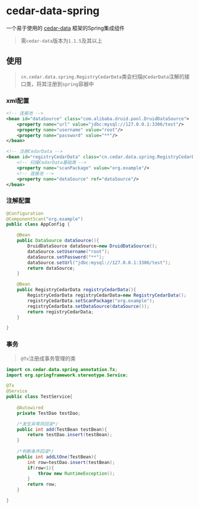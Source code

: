# cedar-data-spring
一个易于使用的 [cedar-data](https://github.com/cedar12/cedar-data.git) 框架的Spring集成组件

> 需`cedar-data`版本为`1.1.5`及其以上

## 使用

> `cn.cedar.data.spring.RegistryCedarData`类会扫描`@CedarData`注解的接口类，将其注册到`spring`容器中


### xml配置
```xml
<!-- 连接池 -->
<bean id="dataSource" class="com.alibaba.druid.pool.DruidDataSource">
    <property name="url" value="jdbc:mysql://127.0.0.1:3306/test"/>
    <property name="username" value="root"/>
    <property name="password" value="**"/>
</bean>

<!-- 注册CedarData -->
<bean id="registryCedarData" class="cn.cedar.data.spring.RegistryCedarData">
    <!-- 扫描CedarData基础类 -->
    <property name="scanPackage" value="org.example"/>
    <!-- 连接池 -->
    <property name="dataSource" ref="dataSource"/>
</bean>
```

### 注解配置
```java
@Configuration
@ComponentScan("org.example")
public class AppConfig {

    @Bean
    public DataSource dataSource(){
        DruidDataSource dataSource=new DruidDataSource();
        dataSource.setUsername("root");
        dataSource.setPassword("**");
        dataSource.setUrl("jdbc:mysql://127.0.0.1:3306/test");
        return dataSource;
    }

    @Bean
    public RegistryCedarData registryCedarData(){
        RegistryCedarData registryCedarData=new RegistryCedarData();
        registryCedarData.setScanPackage("org.example");
        registryCedarData.setDataSource(dataSource());
        return registryCedarData;
    }

}
```

### 事务
> `@Tx`注册成事务管理的类
```java
import cn.cedar.data.spring.annotation.Tx;
import org.springframework.stereotype.Service;

@Tx
@Service
public class TestService{
    
    @Autowired
    private TestDao testDao;    

    /*发生异常将回滚*/    
    public int add(TestBean testBean){
        return testDao.insert(testBean);
    }
    
    /*判断条件回滚*/
    public int addLtOne(TestBean){
        int row=testDao.insert(testBean);
        if(row<1){
            throw new RuntimeException();
        }
        return row;
    }

}
```